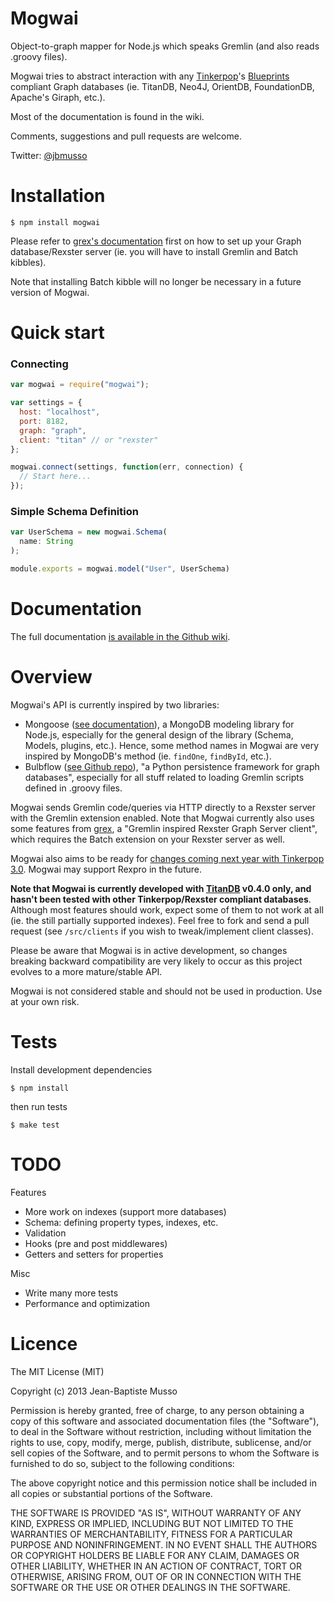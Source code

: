 Mogwai
======

Object-to-graph mapper for Node.js which speaks Gremlin (and also reads .groovy files).

Mogwai tries to abstract interaction with any [Tinkerpop](http://www.tinkerpop.com/)'s [Blueprints](https://github.com/tinkerpop/blueprints/wiki) compliant Graph databases (ie. TitanDB, Neo4J, OrientDB, FoundationDB, Apache's Giraph, etc.).

Most of the documentation is found in the wiki.

Comments, suggestions and pull requests are welcome.

Twitter: [@jbmusso](https://twitter.com/intent/follow?screen_name=jbmusso)


Installation
============

    $ npm install mogwai

Please refer to [grex's documentation](https://github.com/entrendipity/grex/blob/master/README.md) first on how to set up your Graph database/Rexster server (ie. you will have to install Gremlin and Batch kibbles).

Note that installing Batch kibble will no longer be necessary in a future version of Mogwai.

Quick start
===========

### Connecting ###

```javascript
var mogwai = require("mogwai");

var settings = {
  host: "localhost",
  port: 8182,
  graph: "graph",
  client: "titan" // or "rexster"
};

mogwai.connect(settings, function(err, connection) {
  // Start here...
});
```

### Simple Schema Definition ###

```javascript
var UserSchema = new mogwai.Schema(
  name: String
);

module.exports = mogwai.model("User", UserSchema)
```

Documentation
=============

The full documentation [is available in the Github wiki](https://github.com/gulthor/mogwai/wiki).



Overview
========

Mogwai's API is currently inspired by two libraries:

* Mongoose ([see documentation](https://github.com/LearnBoost/mongoose/)), a MongoDB modeling library for Node.js, especially for the general design of the library (Schema, Models, plugins, etc.). Hence, some method names in Mogwai are very inspired by MongoDB's method (ie. `findOne`, `findById`, etc.).
* Bulbflow ([see Github repo](https://github.com/espeed/bulbs/)), "a Python persistence framework for graph databases", especially for all stuff related to loading Gremlin scripts defined in .groovy files.



Mogwai sends Gremlin code/queries via HTTP directly to a Rexster server with the Gremlin extension enabled. Note that Mogwai currently also uses some features from [grex](https://github.com/entrendipity/grex), a "Gremlin inspired Rexster Graph Server client", which requires the Batch extension on your Rexster server as well.

Mogwai also aims to be ready for [changes coming next year with Tinkerpop 3.0](https://github.com/tinkerpop/tinkerpop3/wiki#extensions-and-kibbles). Mogwai may support Rexpro in the future.

**Note that Mogwai is currently developed with [TitanDB](http://thinkaurelius.github.io/titan/) v0.4.0 only, and hasn't been tested with other Tinkerpop/Rexster compliant databases**. Although most features should work, expect some of them to not work at all (ie. the still partially supported indexes). Feel free to fork and send a pull request (see `/src/clients` if you wish to tweak/implement client classes).

Please be aware that Mogwai is in active development, so changes breaking backward compatibility are very likely to occur as this project evolves to a more mature/stable API.

Mogwai is not considered stable and should not be used in production. Use at your own risk.






Tests
=====
Install development dependencies

    $ npm install

then run tests

    $ make test

TODO
====

Features

  * More work on indexes (support more databases)
  * Schema: defining property types, indexes, etc.
  * Validation
  * Hooks (pre and post middlewares)
  * Getters and setters for properties

Misc

  * Write many more tests
  * Performance and optimization


Licence
=======

The MIT License (MIT)

Copyright (c) 2013 Jean-Baptiste Musso

Permission is hereby granted, free of charge, to any person obtaining a copy of
this software and associated documentation files (the "Software"), to deal in
the Software without restriction, including without limitation the rights to
use, copy, modify, merge, publish, distribute, sublicense, and/or sell copies of
the Software, and to permit persons to whom the Software is furnished to do so,
subject to the following conditions:

The above copyright notice and this permission notice shall be included in all
copies or substantial portions of the Software.

THE SOFTWARE IS PROVIDED "AS IS", WITHOUT WARRANTY OF ANY KIND, EXPRESS OR
IMPLIED, INCLUDING BUT NOT LIMITED TO THE WARRANTIES OF MERCHANTABILITY, FITNESS
FOR A PARTICULAR PURPOSE AND NONINFRINGEMENT. IN NO EVENT SHALL THE AUTHORS OR
COPYRIGHT HOLDERS BE LIABLE FOR ANY CLAIM, DAMAGES OR OTHER LIABILITY, WHETHER
IN AN ACTION OF CONTRACT, TORT OR OTHERWISE, ARISING FROM, OUT OF OR IN
CONNECTION WITH THE SOFTWARE OR THE USE OR OTHER DEALINGS IN THE SOFTWARE.
